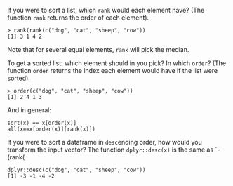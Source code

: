If you were to sort a list, which `rank` would each element have?
(The function `rank` returns the order of each element).
```
> rank(rank(c("dog", "cat", "sheep", "cow"))
[1] 3 1 4 2
``` 
Note that for several equal elements, `rank` will pick the median. 

To get a sorted list: which element should in you pick? In which `order`? 
(The function `order` returns the index each element would have if the list were sorted).
```
> order(c("dog", "cat", "sheep", "cow"))
[1] 2 4 1 3
```
And in general:
```
sort(x) == x[order(x)]
all(x==x[order(x)][rank(x)])
```
If you were to sort a dataframe in `desc`ending order, how would you transform the input vector?
The function `dplyr::desc(x)` is the same as `-(rank(
```
dplyr::desc(c("dog", "cat", "sheep", "cow"))
[1] -3 -1 -4 -2
```

<!--stackedit_data:
eyJoaXN0b3J5IjpbMTc0NDg5NTUzNiwtMTY5NzUwNjMzNSwxNT
U5MzkyNjI3LC02MjgyOTE3OTUsLTEzNjA3NTcxMzYsMTkwMTE4
MzgzOV19
-->
